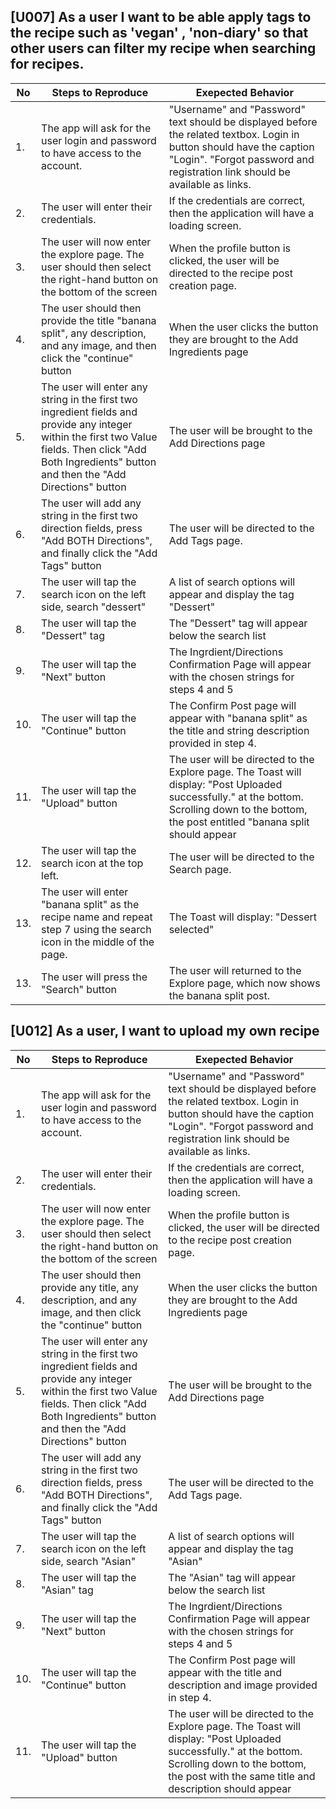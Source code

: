 
## [U007] As a user I want to be able apply tags to the recipe such as 'vegan' , 'non-diary' so that other users can filter my recipe when searching for recipes.
| No | Steps to Reproduce | Exepected Behavior |
| --- | --- | --- |
| 1. | The app will ask for the user login and password to have access to the account. |"Username" and "Password" text should be displayed before the related textbox. Login in button should have the caption "Login". "Forgot password and registration link should be available as links.| 
| 2. | The user will enter their credentials. | If the credentials are correct, then the application will have a loading screen. |
| 3. | The user will now enter the explore page. The user should then select the right-hand button on the bottom of the screen | When the profile button is clicked, the user will be directed to the recipe post creation page.|
| 4. | The user should then provide the title "banana split", any description, and any image, and then click the "continue" button | When the user clicks the button they are brought to the Add Ingredients page|
| 5. |The user will enter any string in the first two ingredient fields and provide any integer within the first two Value fields. Then click "Add Both Ingredients" button and then the "Add Directions" button | The user will be brought to the Add Directions page | 
| 6. | The user will add any string in the first two direction fields, press "Add BOTH Directions", and finally click the "Add Tags" button | The user will be directed to the Add Tags page.|
| 7. | The user will tap the search icon on the left side, search "dessert"| A list of search options will appear and display the tag "Dessert"|
| 8. | The user will tap the "Dessert" tag  | The "Dessert" tag will appear below the search list|
| 9. | The user will tap the "Next" button | The Ingrdient/Directions Confirmation Page will appear with the chosen strings for steps 4 and 5|
| 10. | The user will tap the "Continue" button | The Confirm Post page will appear with "banana split" as the title and string description provided in step 4.|
| 11. | The user will tap the "Upload" button | The user will be directed to the Explore page. The Toast will display: "Post Uploaded successfully." at the bottom. Scrolling down to the bottom, the post entitled "banana split should appear|
| 12. |The user will tap the search icon at the top left. | The user will be directed to the Search page.|
| 13. |The user will enter "banana split" as the recipe name and repeat step 7 using the search icon in the middle of the page. | The Toast will display: "Dessert selected"|
| 13. |The user will press the "Search" button| The user will returned to the Explore page, which now shows the banana split post.|

## [U012] As a user, I want to upload my own recipe
| No | Steps to Reproduce | Exepected Behavior |
| --- | --- | --- |
| 1. | The app will ask for the user login and password to have access to the account. |"Username" and "Password" text should be displayed before the related textbox. Login in button should have the caption "Login". "Forgot password and registration link should be available as links.| 
| 2. | The user will enter their credentials. | If the credentials are correct, then the application will have a loading screen. |
| 3. | The user will now enter the explore page. The user should then select the right-hand button on the bottom of the screen | When the profile button is clicked, the user will be directed to the recipe post creation page.|
| 4. | The user should then provide any title, any description, and any image, and then click the "continue" button | When the user clicks the button they are brought to the Add Ingredients page|
| 5. |The user will enter any string in the first two ingredient fields and provide any integer within the first two Value fields. Then click "Add Both Ingredients" button and then the "Add Directions" button | The user will be brought to the Add Directions page | 
| 6. | The user will add any string in the first two direction fields, press "Add BOTH Directions", and finally click the "Add Tags" button | The user will be directed to the Add Tags page.|
| 7. | The user will tap the search icon on the left side, search "Asian"| A list of search options will appear and display the tag "Asian"|
| 8. | The user will tap the "Asian" tag  | The "Asian" tag will appear below the search list|
| 9. | The user will tap the "Next" button | The Ingrdient/Directions Confirmation Page will appear with the chosen strings for steps 4 and 5|
| 10. | The user will tap the "Continue" button | The Confirm Post page will appear with the title and description and image provided in step 4.|
| 11. | The user will tap the "Upload" button | The user will be directed to the Explore page. The Toast will display: "Post Uploaded successfully." at the bottom. Scrolling down to the bottom, the post with the same title and description should appear|
